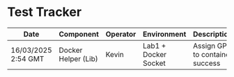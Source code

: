 # Test Tracker

| Date | Component | Operator | Environment | Description |
|------|-----------|----------|-------------|-------------|
| 16/03/2025 2:54 GMT | Docker Helper (Lib) | Kevin | Lab1 + Docker Socket | Assign GPU to container success |

